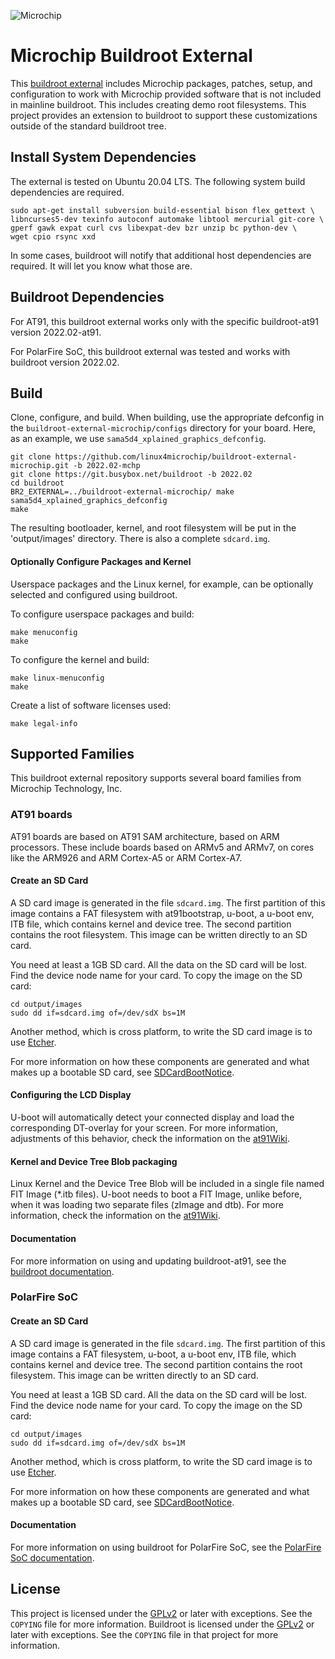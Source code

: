 ![Microchip](docs/microchip_logo.png)

# Microchip Buildroot External

This [buildroot external][1] includes Microchip packages, patches, setup, and
configuration to work with Microchip provided software that is not included in
mainline buildroot.  This includes creating demo root filesystems. This project
provides an extension to buildroot to support these customizations outside of
the standard buildroot tree.


## Install System Dependencies

The external is tested on Ubuntu 20.04 LTS.  The following system build
dependencies are required.

    sudo apt-get install subversion build-essential bison flex gettext \
    libncurses5-dev texinfo autoconf automake libtool mercurial git-core \
    gperf gawk expat curl cvs libexpat-dev bzr unzip bc python-dev \
    wget cpio rsync xxd

In some cases, buildroot will notify that additional host dependencies are
required.  It will let you know what those are.


## Buildroot Dependencies

For AT91, this buildroot external works only with the specific buildroot-at91
version 2022.02-at91.

For PolarFire SoC, this buildroot external was tested and works with buildroot
version 2022.02.


## Build

Clone, configure, and build.  When building, use the appropriate defconfig in
the `buildroot-external-microchip/configs` directory for your board.
Here, as an example, we use `sama5d4_xplained_graphics_defconfig`.

    git clone https://github.com/linux4microchip/buildroot-external-microchip.git -b 2022.02-mchp
    git clone https://git.busybox.net/buildroot -b 2022.02
    cd buildroot
    BR2_EXTERNAL=../buildroot-external-microchip/ make sama5d4_xplained_graphics_defconfig
    make

The resulting bootloader, kernel, and root filesystem will be put in the
'output/images' directory.  There is also a complete `sdcard.img`.

#### Optionally Configure Packages and Kernel

Userspace packages and the Linux kernel, for example, can be optionally selected
and configured using buildroot.

To configure userspace packages and build:

    make menuconfig
    make


To configure the kernel and build:

    make linux-menuconfig
    make


Create a list of software licenses used:

    make legal-info

## Supported Families

This buildroot external repository supports several board families from
Microchip Technology, Inc.

### AT91 boards

AT91 boards are based on AT91 SAM architecture, based on ARM processors.
These include boards based on ARMv5 and ARMv7, on cores like the ARM926 and
ARM Cortex-A5 or ARM Cortex-A7.

#### Create an SD Card

A SD card image is generated in the file `sdcard.img`.  The first partition of
this image contains a FAT filesystem with at91bootstrap, u-boot, a u-boot env,
ITB file, which contains kernel and device tree. The second partition contains
the root filesystem. This image can be written directly to an SD card.

You need at least a 1GB SD card. All the data on the SD card will be
lost. Find the device node name for your card.  To copy the image on the SD
card:

    cd output/images
    sudo dd if=sdcard.img of=/dev/sdX bs=1M

Another method, which is cross platform, to write the SD card image is to use
[Etcher][5].

For more information on how these components are generated and what makes up a
bootable SD card, see [SDCardBootNotice][4].

#### Configuring the LCD Display

U-boot will automatically detect your connected display and load the
corresponding DT-overlay for your screen.
For more information, adjustments of this behavior, check the information
on the [at91Wiki][6].

#### Kernel and Device Tree Blob packaging

Linux Kernel and the Device Tree Blob will be included in a single file
named FIT Image (*.itb files). U-boot needs to boot a FIT Image, unlike before,
when it was loading two separate files (zImage and dtb).
For more information, check the information on the [at91Wiki][7].

#### Documentation

For more information on using and updating buildroot-at91, see the [buildroot
documentation][3].

### PolarFire SoC

#### Create an SD Card

A SD card image is generated in the file `sdcard.img`.  The first partition of
this image contains a FAT filesystem, u-boot, a u-boot env, ITB file, which
contains kernel and device tree. The second partition contains the root
filesystem. This image can be written directly to an SD card.

You need at least a 1GB SD card. All the data on the SD card will be
lost. Find the device node name for your card.  To copy the image on the SD
card:

    cd output/images
    sudo dd if=sdcard.img of=/dev/sdX bs=1M

Another method, which is cross platform, to write the SD card image is to use
[Etcher][5].

For more information on how these components are generated and what makes up a
bootable SD card, see [SDCardBootNotice][4].

#### Documentation

For more information on using buildroot for PolarFire SoC, see
the [PolarFire SoC documentation][8].

## License

This project is licensed under the [GPLv2][2] or later with exceptions.  See the
`COPYING` file for more information.  Buildroot is licensed under the [GPLv2][2]
or later with exceptions. See the `COPYING` file in that project for more
information.


[1]: https://buildroot.org/downloads/manual/manual.html#outside-br-custom
[2]: https://www.gnu.org/licenses/old-licenses/gpl-2.0.en.html
[3]: https://buildroot.org/docs.html
[4]: https://www.linux4sam.org/bin/view/Linux4SAM/SDCardBootNotice
[5]: https://etcher.io/
[6]: https://www.linux4sam.org/bin/view/Linux4SAM/PDADetectionAtBoot
[7]: https://www.linux4sam.org/bin/view/Linux4SAM/UsingFITwithOverlays
[8]: https://github.com/polarfire-soc/polarfire-soc-documentation
